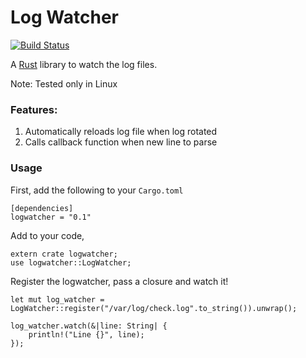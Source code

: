 # Log Watcher

[![Build Status](https://travis-ci.org/aravindavk/logwatcher.svg?branch=master)](https://travis-ci.org/aravindavk/logwatcher)

A [Rust](https://www.rust-lang.org/) library to watch the log files.

Note: Tested only in Linux

### Features:
1. Automatically reloads log file when log rotated
2. Calls callback function when new line to parse

### Usage

First, add the following to your `Cargo.toml`

    [dependencies]
    logwatcher = "0.1"

Add to your code,

    extern crate logwatcher;
    use logwatcher::LogWatcher;

Register the logwatcher, pass a closure and watch it!

    let mut log_watcher = LogWatcher::register("/var/log/check.log".to_string()).unwrap();

    log_watcher.watch(&|line: String| {
        println!("Line {}", line);
    });
